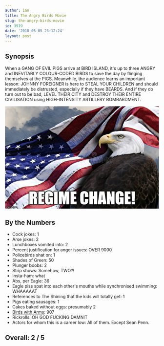 ```yaml
---
author: ian
title: The Angry Birds Movie
slug: the-angry-birds-movie
id: 3919
date: '2018-05-05 23:12:24'
layout: post
---
```


## Synopsis

When a GANG OF EVIL PIGS arrive at BIRD ISLAND, it's up to three ANGRY and INEVITABLY COLOUR-CODED BIRDS to save the day by flinging themselves at the PIGS. Meanwhile, the audience learns an important lesson: JOHNNY FOREIGNER is here to STEAL YOUR CHILDREN and should immediately be distrusted, especially if they have BEARDS. And if they do turn out to be bad, LEVEL THEIR CITY and DESTROY THEIR ENTIRE CIVILISATION using HIGH-INTENSITY ARTILLERY BOMBARDMENT.

![29pw0d](/img/blog/2018/05/29pw0d.jpg)

## By the Numbers

*   Cock jokes: 1
*   Arse jokes: 2
*   Lunchboxes vomited into: 2
*   Percent justification for anger issues: OVER 9000
*   Policebirds shat on: 1
*   Shades of Green: 50
*   Plunger boobs: 2
*   Strip shows: Somehow, TWO?!
*   Insta-ham: what
*   Abs, per Eagle: 36
*   Eagle piss spat into each other's mouths while synchronised swimming: WHAAAAAT
*   References to The Shining that the kids will totally get: 1
*   Pigs eating sausages: 1
*   Cakes baked without eggs: presumably 2
*   [Birds with Arms](https://www.reddit.com/r/birdswitharms/): 907
*   Rickrolls: OH GOD FUCKING DAMNIT
*   Actors for whom this is a career low: All of them. Except Sean Penn.

## Overall: 2 / 5
